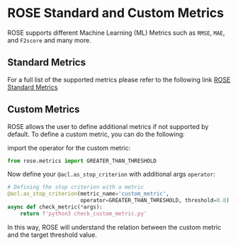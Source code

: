 # ROSE Standard and Custom Metrics

ROSE supports different Machine Learning (ML) Metrics such as `RMSE`, `MAE`, and `F2score` and many more.


## Standard Metrics
For a full list of the supported metrics please refer to the following link [ROSE Standard Metrics](https://github.com/radical-cybertools/ROSE/blob/feature/al_algo_selector/rose/metrics.py)


## Custom Metrics
ROSE allows the user to define additional metrics if not supported by default. To define
a custom metric, you can do the following:

import the operator for the custom metric:
```python
from rose.metrics import GREATER_THAN_THRESHOLD
```

Now define your `@acl.as_stop_criterion` with additional args `operator`:
```python
# Defining the stop criterion with a metric
@acl.as_stop_criterion(metric_name='custom_metric',
                       operator=GREATER_THAN_THRESHOLD, threshold=0.8)
async def check_metric(*args):
    return f'python3 check_custom_metric.py'
```

In this way, ROSE will understand the relation between the custom metric and the target threshold value.